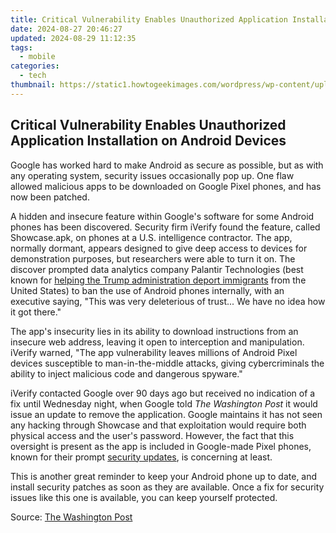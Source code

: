 ```yaml
---
title: Critical Vulnerability Enables Unauthorized Application Installation on Android Devices
date: 2024-08-27 20:46:27
updated: 2024-08-29 11:12:35
tags:
  - mobile
categories:
  - tech
thumbnail: https://static1.howtogeekimages.com/wordpress/wp-content/uploads/2024/08/53921631548_cc99d7e44d_o.jpg
---
```


## Critical Vulnerability Enables Unauthorized Application Installation on Android Devices

Google has worked hard to make Android as secure as possible, but as with any operating system, security issues occasionally pop up. One flaw allowed malicious apps to be downloaded on Google Pixel phones, and has now been patched.

 A hidden and insecure feature within Google's software for some Android phones has been discovered. Security firm iVerify found the feature, called Showcase.apk, on phones at a U.S. intelligence contractor. The app, normally dormant, appears designed to give deep access to devices for demonstration purposes, but researchers were able to turn it on. The discover prompted data analytics company Palantir Technologies (best known for [helping the Trump administration deport immigrants](https://theintercept.com/2017/03/02/palantir-provides-the-engine-for-donald-trumps-deportation-machine/) from the United States) to ban the use of Android phones internally, with an executive saying, "This was very deleterious of trust... We have no idea how it got there."

 The app's insecurity lies in its ability to download instructions from an insecure web address, leaving it open to interception and manipulation. iVerify warned, "The app vulnerability leaves millions of Android Pixel devices susceptible to man-in-the-middle attacks, giving cybercriminals the ability to inject malicious code and dangerous spyware."

 iVerify contacted Google over 90 days ago but received no indication of a fix until Wednesday night, when Google told _The Washington Post_ it would issue an update to remove the application. Google maintains it has not seen any hacking through Showcase and that exploitation would require both physical access and the user's password. However, the fact that this oversight is present as the app is included in Google-made Pixel phones, known for their prompt [security updates](https://common-error.techidaily.com/simple-solutions-troubleshooting-and-enhancing-your-file-explorer-on-windows-11/), is concerning at least.

 This is another great reminder to keep your Android phone up to date, and install security patches as soon as they are available. Once a fix for security issues like this one is available, you can keep yourself protected.

 Source: [The Washington Post](https://www.washingtonpost.com/technology/2024/08/15/google-sold-android-phones-with-hidden-insecure-feature-companies-find/)

<ins class="adsbygoogle"
     style="display:block"
     data-ad-format="autorelaxed"
     data-ad-client="ca-pub-7571918770474297"
     data-ad-slot="1223367746"></ins>



<ins class="adsbygoogle"
     style="display:block"
     data-ad-client="ca-pub-7571918770474297"
     data-ad-slot="8358498916"
     data-ad-format="auto"
     data-full-width-responsive="true"></ins>
